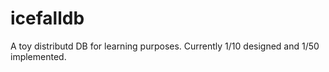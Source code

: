 icefalldb
=========

A toy distributd DB for learning purposes.  Currently 1/10 designed and 1/50 implemented.
